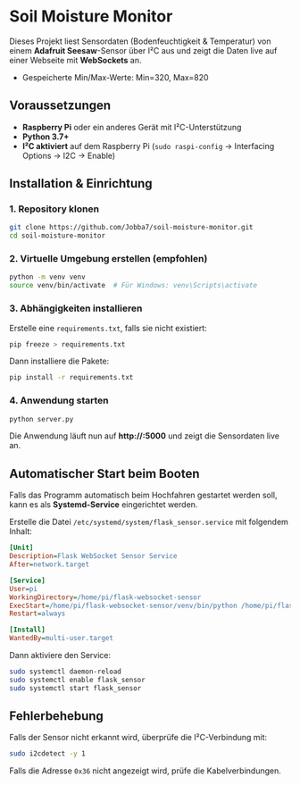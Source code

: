 # Soil Moisture Monitor

Dieses Projekt liest Sensordaten (Bodenfeuchtigkeit & Temperatur) von einem **Adafruit Seesaw**-Sensor über I²C aus und zeigt die Daten live auf einer Webseite mit **WebSockets** an.

- Gespeicherte Min/Max-Werte: Min=320, Max=820

## Voraussetzungen

- **Raspberry Pi** oder ein anderes Gerät mit I²C-Unterstützung
- **Python 3.7+**
- **I²C aktiviert** auf dem Raspberry Pi (`sudo raspi-config` → Interfacing Options → I2C → Enable)

## Installation & Einrichtung

### 1. Repository klonen
```bash
git clone https://github.com/Jobba7/soil-moisture-monitor.git
cd soil-moisture-monitor
```

### 2. Virtuelle Umgebung erstellen (empfohlen)
```bash
python -m venv venv
source venv/bin/activate  # Für Windows: venv\Scripts\activate
```

### 3. Abhängigkeiten installieren
Erstelle eine `requirements.txt`, falls sie nicht existiert:
```bash
pip freeze > requirements.txt
```
Dann installiere die Pakete:
```bash
pip install -r requirements.txt
```

### 4. Anwendung starten
```bash
python server.py
```

Die Anwendung läuft nun auf **http://<IP-Adresse>:5000** und zeigt die Sensordaten live an.

## Automatischer Start beim Booten
Falls das Programm automatisch beim Hochfahren gestartet werden soll, kann es als **Systemd-Service** eingerichtet werden.

Erstelle die Datei `/etc/systemd/system/flask_sensor.service` mit folgendem Inhalt:
```ini
[Unit]
Description=Flask WebSocket Sensor Service
After=network.target

[Service]
User=pi
WorkingDirectory=/home/pi/flask-websocket-sensor
ExecStart=/home/pi/flask-websocket-sensor/venv/bin/python /home/pi/flask-websocket-sensor/app.py
Restart=always

[Install]
WantedBy=multi-user.target
```

Dann aktiviere den Service:
```bash
sudo systemctl daemon-reload
sudo systemctl enable flask_sensor
sudo systemctl start flask_sensor
```

## Fehlerbehebung
Falls der Sensor nicht erkannt wird, überprüfe die I²C-Verbindung mit:
```bash
sudo i2cdetect -y 1
```
Falls die Adresse `0x36` nicht angezeigt wird, prüfe die Kabelverbindungen.
